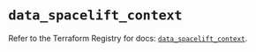 # `data_spacelift_context`

Refer to the Terraform Registry for docs: [`data_spacelift_context`](https://registry.terraform.io/providers/spacelift-io/spacelift/1.27.0/docs/data-sources/context).
